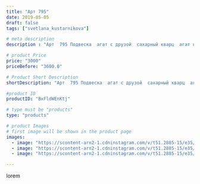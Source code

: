 ```yaml
---
title: "Арт 795"
date: 2019-05-05
draft: false
tags: ["svetlana_kustarnikova"]

# meta description
description : "Арт  795 Подвеска  агат с друзой  сахарный кварц  агат кожа двух цветов"

# product Price
price: "3000"
priceBefore: "3600.0"

# Product Short Description
shortDescription: "Арт  795 Подвеска  агат с друзой  сахарный кварц  агат кожа двух цветов"

#product ID
productID: "BxFldWEnKtj"

# type must be "products"
type: "products"

# product Images
# first image will be shown in the product page
images:
  - image: "https://scontent-arn2-1.cdninstagram.com/v/t51.2885-15/e35/57383141_2239263623069932_8598567444142545436_n.jpg?se=8&tp=1&_nc_ht=scontent-arn2-1.cdninstagram.com&_nc_cat=104&_nc_ohc=gjvtMwpUm-EAX98pdfN&ccb=7-4&oh=28918ef938489224a5fcc0e6555465a9&oe=6082B787&ig_cache_key=MjAzNzE5OTE0MTExODg2MTI1NA%3D%3D.2-ccb7-4"
  - image: "https://scontent-arn2-1.cdninstagram.com/v/t51.2885-15/e35/58961849_130374931394044_3017480955156923907_n.jpg?se=8&tp=1&_nc_ht=scontent-arn2-1.cdninstagram.com&_nc_cat=104&_nc_ohc=l45-jfWu3-oAX_KuJhx&ccb=7-4&oh=b31973711cd4224ce482b7883ff0f056&oe=608264FB&ig_cache_key=MjAzNzE5OTE0MTExMDM1NDU1Mw%3D%3D.2-ccb7-4"
  - image: "https://scontent-arn2-1.cdninstagram.com/v/t51.2885-15/e35/57506245_2282451258478686_2525843110478754079_n.jpg?se=8&tp=1&_nc_ht=scontent-arn2-1.cdninstagram.com&_nc_cat=106&_nc_ohc=VJ0Ot6WIpucAX-bM21-&ccb=7-4&oh=d12c4b5c576c24a9b1c2b1a0118bba25&oe=6084E863&ig_cache_key=MjAzNzE5OTE0MTEwMTkwMjUxNg%3D%3D.2-ccb7-4"

---
```

lorem
